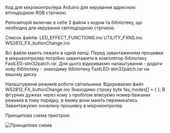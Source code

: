 Код для мікроконтролера Arduino для керування адресною вітлодіодною RGB стрічкою.

Репозиторій включає в себе 3 файли з кодом та бібліотеку, що необхідна для керування світлодіодною стрічкою.

Список файлів:
LED_EFFECT_FUNCTIONS.ino
UTILITY_FXNS.ino
WS2812_FX_buttonChange.ino

Всі файли мають лежати в одній папці. Перед завантаженням прошивки в мікроконтролер потрібно завантажити в компілятор бібліотеку FastLED-stm32patch.rar.
Для цього відкриваємо налаштування - додати нову бібліотеку - знаходиму бібліотеку FastLED-stm32patch.rar на вашому диску.

Налаштування режимів роботи світильника:
Відкриваємо файл WS2812_FX_buttonChange.ino
Знаходимо строку byte fav_modes[] = {    };
В фігурних дужках через кому з пробілом вписуємо номер бажаних режимів в тому порядку, в якому вони мають перемикатись
Завантажуємо оновлену прошивку в мікроконтролер

Принципова схема пристрою

![Принципова схема](https://github.com/Pauros7/SVITILNIK/assets/67386150/eb85244d-6fc6-4900-b289-4b85455caa13)

